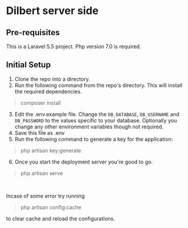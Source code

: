 # Dilbert server side

## Pre-requisites
This is a Laravel 5.5 project. Php version 7.0 is required.

## Initial Setup
1. Clone the repo into a directory.
2. Run the following command from the repo's directory. This will install the required dependencies. <br />
> composer install
3. Edit the .env.example file. Change the `DB_DATABASE`, `DB_USERNAME` and `DB_PASSWORD` to the values specific to your database. Optionally you change any other environment variables though not required.
4. Save this file as .env
5. Run the following command to generate a key for the application:
> php artisan key:generate
6. Once you start the deployment server you're good to go.
> php artisan serve
<br />

Incase of some error try running
> php artisan config:cache

to clear cache and reload the configurations.

